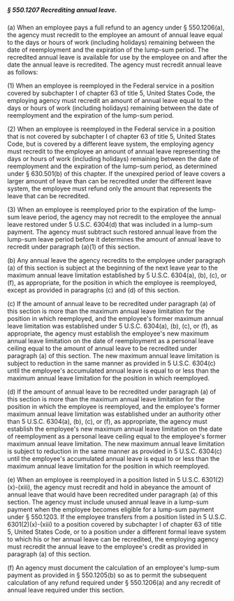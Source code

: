 ##### § 550.1207 Recrediting annual leave. #####

(a) When an employee pays a full refund to an agency under § 550.1206(a), the agency must recredit to the employee an amount of annual leave equal to the days or hours of work (including holidays) remaining between the date of reemployment and the expiration of the lump-sum period. The recredited annual leave is available for use by the employee on and after the date the annual leave is recredited. The agency must recredit annual leave as follows:

(1) When an employee is reemployed in the Federal service in a position covered by subchapter I of chapter 63 of title 5, United States Code, the employing agency must recredit an amount of annual leave equal to the days or hours of work (including holidays) remaining between the date of reemployment and the expiration of the lump-sum period.

(2) When an employee is reemployed in the Federal service in a position that is not covered by subchapter I of chapter 63 of title 5, United States Code, but is covered by a different leave system, the employing agency must recredit to the employee an amount of annual leave representing the days or hours of work (including holidays) remaining between the date of reemployment and the expiration of the lump-sum period, as determined under § 630.501(b) of this chapter. If the unexpired period of leave covers a larger amount of leave than can be recredited under the different leave system, the employee must refund only the amount that represents the leave that can be recredited.

(3) When an employee is reemployed prior to the expiration of the lump-sum leave period, the agency may not recredit to the employee the annual leave restored under 5 U.S.C. 6304(d) that was included in a lump-sum payment. The agency must subtract such restored annual leave from the lump-sum leave period before it determines the amount of annual leave to recredit under paragraph (a)(1) of this section.

(b) Any annual leave the agency recredits to the employee under paragraph (a) of this section is subject at the beginning of the next leave year to the maximum annual leave limitation established by 5 U.S.C. 6304(a), (b), (c), or (f), as appropriate, for the position in which the employee is reemployed, except as provided in paragraphs (c) and (d) of this section.

(c) If the amount of annual leave to be recredited under paragraph (a) of this section is more than the maximum annual leave limitation for the position in which reemployed, and the employee's former maximum annual leave limitation was established under 5 U.S.C. 6304(a), (b), (c), or (f), as appropriate, the agency must establish the employee's new maximum annual leave limitation on the date of reemployment as a personal leave ceiling equal to the amount of annual leave to be recredited under paragraph (a) of this section. The new maximum annual leave limitation is subject to reduction in the same manner as provided in 5 U.S.C. 6304(c) until the employee's accumulated annual leave is equal to or less than the maximum annual leave limitation for the position in which reemployed.

(d) If the amount of annual leave to be recredited under paragraph (a) of this section is more than the maximum annual leave limitation for the position in which the employee is reemployed, and the employee's former maximum annual leave limitation was established under an authority other than 5 U.S.C. 6304(a), (b), (c), or (f), as appropriate, the agency must establish the employee's new maximum annual leave limitation on the date of reemployment as a personal leave ceiling equal to the employee's former maximum annual leave limitation. The new maximum annual leave limitation is subject to reduction in the same manner as provided in 5 U.S.C. 6304(c) until the employee's accumulated annual leave is equal to or less than the maximum annual leave limitation for the position in which reemployed.

(e) When an employee is reemployed in a position listed in 5 U.S.C. 6301(2)(x)-(xiii), the agency must recredit and hold in abeyance the amount of annual leave that would have been recredited under paragraph (a) of this section. The agency must include unused annual leave in a lump-sum payment when the employee becomes eligible for a lump-sum payment under § 550.1203. If the employee transfers from a position listed in 5 U.S.C. 6301(2)(x)-(xiii) to a position covered by subchapter I of chapter 63 of title 5, United States Code, or to a position under a different formal leave system to which his or her annual leave can be recredited, the employing agency must recredit the annual leave to the employee's credit as provided in paragraph (a) of this section.

(f) An agency must document the calculation of an employee's lump-sum payment as provided in § 550.1205(b) so as to permit the subsequent calculation of any refund required under § 550.1206(a) and any recredit of annual leave required under this section.